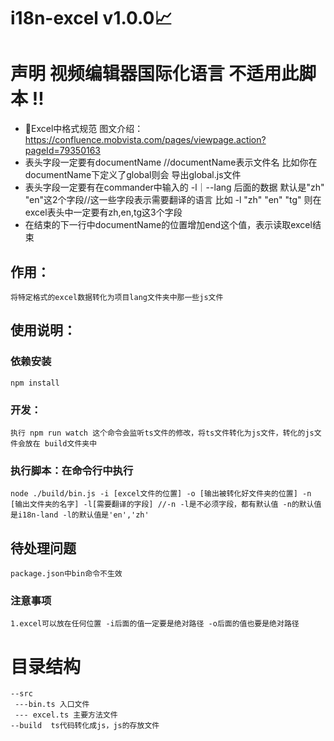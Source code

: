 # i18n-excel v1.0.0📈

# 声明 视频编辑器国际化语言 不适用此脚本 ‼️

- 📃Excel中格式规范 图文介绍：https://confluence.mobvista.com/pages/viewpage.action?pageId=79350163
- 表头字段一定要有documentName //documentName表示文件名 比如你在documentName下定义了global则会 导出global.js文件
- 表头字段一定要有在commander中输入的 -l｜--lang 后面的数据 默认是"zh" "en"这2个字段//这一些字段表示需要翻译的语言 比如 -l "zh" "en" "tg" 则在excel表头中一定要有zh,en,tg这3个字段
- 在结束的下一行中documentName的位置增加end这个值，表示读取excel结束

## 作用：
    将特定格式的excel数据转化为项目lang文件夹中那一些js文件
    
## 使用说明：

### 依赖安装
    npm install

### 开发：
    执行 npm run watch 这个命令会监听ts文件的修改，将ts文件转化为js文件，转化的js文件会放在 build文件夹中

### 执行脚本：在命令行中执行    
    node ./build/bin.js -i [excel文件的位置] -o [输出被转化好文件夹的位置] -n [输出文件夹的名字] -l[需要翻译的字段] //-n -l是不必须字段，都有默认值 -n的默认值是i18n-land -l的默认值是'en','zh'

## 待处理问题
    package.json中bin命令不生效


### 注意事项
    1.excel可以放在任何位置 -i后面的值一定要是绝对路径 -o后面的值也要是绝对路径


# 目录结构
    --src 
     ---bin.ts 入口文件
     --- excel.ts 主要方法文件
    --build  ts代码转化成js，js的存放文件


